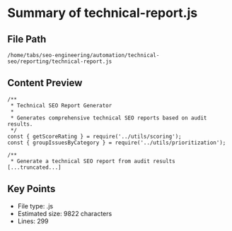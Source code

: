 # Summary of technical-report.js
  
## File Path
`/home/tabs/seo-engineering/automation/technical-seo/reporting/technical-report.js`

## Content Preview
```
/**
 * Technical SEO Report Generator
 * 
 * Generates comprehensive technical SEO reports based on audit results.
 */
const { getScoreRating } = require('../utils/scoring');
const { groupIssuesByCategory } = require('../utils/prioritization');

/**
 * Generate a technical SEO report from audit results
[...truncated...]
```

## Key Points
- File type: .js
- Estimated size: 9822 characters
- Lines: 299
